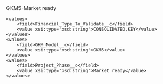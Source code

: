 <?xml version="1.0" encoding="UTF-8"?>
<CustomMetadata xmlns="http://soap.sforce.com/2006/04/metadata" xmlns:xsi="http://www.w3.org/2001/XMLSchema-instance" xmlns:xsd="http://www.w3.org/2001/XMLSchema">
    <label>GKM5-Market ready</label>
    
    <values>
        <field>Financial_Type_To_Validate__c</field>
        <value xsi:type="xsd:string">CONSOLIDATED,KEY</value>
    </values>
    <values>
        <field>GKM_Model__c</field>
        <value xsi:type="xsd:string">GKM5</value>
    </values>
    <values>
        <field>Project_Phase__c</field>
        <value xsi:type="xsd:string">Market ready</value>
    </values>
</CustomMetadata>
